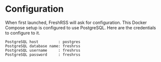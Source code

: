 # Configuration
When first launched, FreshRSS will ask for configuration.  This Docker Compose
setup is configured to use PostgreSQL.  Here are the credentials to configure to
it.

```
PostgreSQL host         : postgres
PostgreSQL database name: freshrss
PostgreSQL username     : freshrss
PostgreSQL password     : freshrss
```
